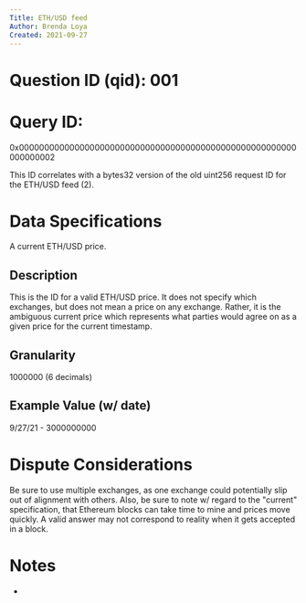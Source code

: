 ```yaml
---
Title: ETH/USD feed
Author: Brenda Loya
Created: 2021-09-27
---
```

# Question ID (qid): 001

# Query ID: 

0x0000000000000000000000000000000000000000000000000000000000000002

This ID correlates with a bytes32 version of the old uint256 request ID for the ETH/USD feed (2).


# Data Specifications

A current ETH/USD price.


## Description

This is the ID for a valid ETH/USD price.  It does not specify which exchanges, but does not mean a price on any exchange.  Rather, it is the ambiguous current price which represents what parties would agree on as a given price for the current timestamp. 


## Granularity

1000000 (6 decimals)

## Example Value (w/ date)

9/27/21 - 3000000000


# Dispute Considerations

Be sure to use multiple exchanges, as one exchange could potentially slip out of alignment with others.  Also, be sure to note w/ regard to the "current" specification, that Ethereum blocks can take time to mine and prices move quickly.  A valid answer may not correspond to reality when it gets accepted in a block. 

# Notes

-

